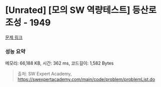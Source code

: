 # [Unrated] [모의 SW 역량테스트] 등산로 조성 - 1949 

[문제 링크](https://swexpertacademy.com/main/code/problem/problemDetail.do?contestProbId=AV5PoOKKAPIDFAUq) 

### 성능 요약

메모리: 66,188 KB, 시간: 362 ms, 코드길이: 1,582 Bytes



> 출처: SW Expert Academy, https://swexpertacademy.com/main/code/problem/problemList.do